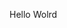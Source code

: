 Hello Wolrd























































































































































































































































































































































































































































































































































































































































































































































































































































































































































































































































































































































































































































































































































































































































































































































































































































































































































































































































































































































































































































































































































































































































































































































































































































































































































































